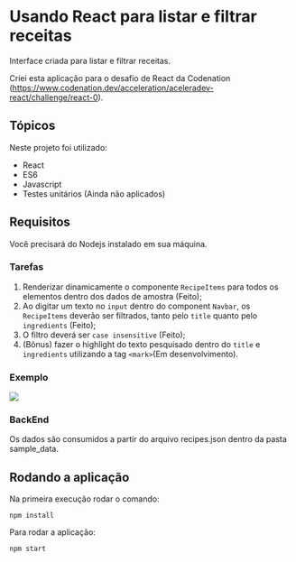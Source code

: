 # Usando React para listar e filtrar receitas
Interface criada para listar e filtrar receitas.

Criei esta aplicação para o desafio de React da Codenation (https://www.codenation.dev/acceleration/aceleradev-react/challenge/react-0).

## Tópicos
Neste projeto foi utilizado:

- React
- ES6
- Javascript
- Testes unitários (Ainda não aplicados)

## Requisitos
Você precisará do Nodejs instalado em sua máquina.

### Tarefas
1. Renderizar dinamicamente o componente `RecipeItems` para todos os elementos dentro dos dados de amostra (Feito);
2. Ao digitar um texto no `input` dentro do component `Navbar`, os `RecipeItems` deverão ser filtrados, tanto pelo `title` quanto pelo `ingredients` (Feito);
3. O filtro deverá ser `case insensitive` (Feito);
4. (Bônus) fazer o highlight do texto pesquisado dentro do `title` e `ingredients` utilizando a tag `<mark>`(Em desenvolvimento).

### Exemplo
![](https://s3-us-west-1.amazonaws.com/codenation-challenges/react-0/BouncyAfraidDikkops-size_restricted.gif)

### BackEnd

Os dados são consumidos a partir do arquivo recipes.json dentro da pasta sample_data.

## Rodando a aplicação
Na primeira execução rodar o comando:
```
npm install
```
Para rodar a aplicação:
```
npm start
```
